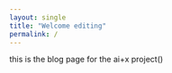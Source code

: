 ```yaml
---
layout: single
title: "Welcome editing"
permalink: /
---
```

this is the blog page for the ai+x project()

